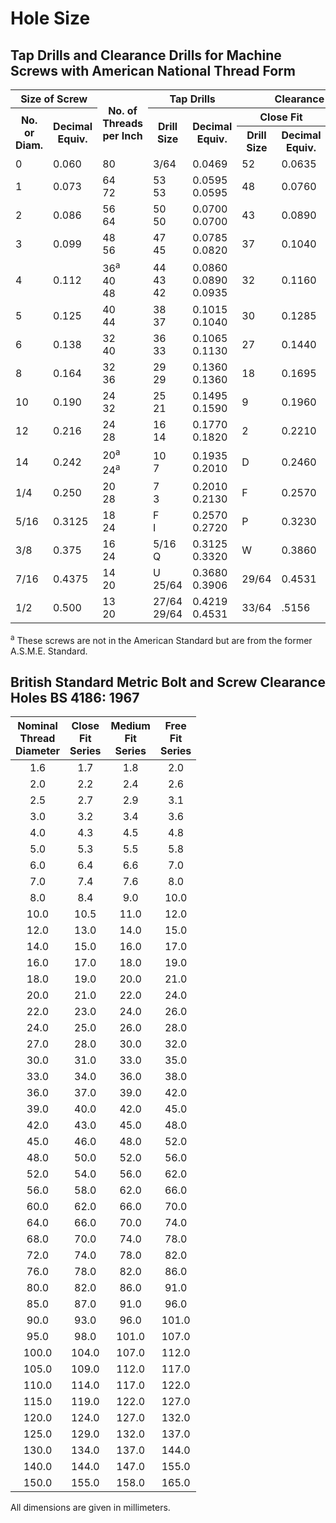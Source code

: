 # Hole Size
## Tap Drills and Clearance Drills for Machine Screws with American National Thread Form

<table>
  <tr>
    <th colspan="2">Size of Screw</th>
    <th rowspan="3">No. of Threads per Inch</th>
    <th colspan="2">Tap Drills</th>
    <th colspan="4">Clearance Hole Drills</th>
  </tr>
  <tr>
    <th rowspan="2">No. or Diam.</th>
    <th rowspan="2">Decimal Equiv.</th>
    <th rowspan="2">Drill Size</th>
    <th rowspan="2">Decimal Equiv.</th>
    <th colspan="2">Close Fit</th>
    <th colspan="2">Free Fit</th>
  </tr>
  <tr>
    <th>Drill Size</th>
    <th>Decimal Equiv.</th>
    <th>Drill Size</th>
    <th>Decimal Equiv.</th>
  </tr>
  <tr>
    <td>0</td>
    <td>0.060</td>
    <td>80</td>
    <td>3/64</td>
    <td>0.0469</td>
    <td>52</td>
    <td>0.0635</td>
    <td>50</td>
    <td>0.0700</td>
  </tr>
  <tr>
    <td>1</td>
    <td>0.073</td>
    <td>64 <br> 72</td>
    <td>53 <br> 53</td>
    <td>0.0595 <br> 0.0595</td>
    <td>48</td>
    <td>0.0760</td>
    <td>46</td>
    <td>0.0810</td>
  </tr>
  <tr>
    <td>2</td>
    <td>0.086</td>
    <td>56 <br> 64</td>
    <td>50 <br> 50</td>
    <td>0.0700 <br> 0.0700</td>
    <td>43</td>
    <td>0.0890</td>
    <td>41</td>
    <td>0.0960</td>
  </tr>
  <tr>
    <td>3</td>
    <td>0.099</td>
    <td>48 <br> 56</td>
    <td>47 <br> 45</td>
    <td>0.0785 <br> 0.0820</td>
    <td>37</td>
    <td>0.1040</td>
    <td>35</td>
    <td>0.1100</td>
  </tr>
  <tr>
    <td>4</td>
    <td>0.112</td>
    <td>36<sup>a</sup> <br> 40 <br> 48</td>
    <td>44 <br> 43 <br> 42</td>
    <td>0.0860 <br> 0.0890 <br> 0.0935</td>
    <td>32</td>
    <td>0.1160</td>
    <td>30</td>
    <td>0.1285</td>
  </tr>
  <tr>
    <td>5</td>
    <td>0.125</td>
    <td>40 <br> 44</td>
    <td>38 <br> 37</td>
    <td>0.1015 <br> 0.1040</td>
    <td>30</td>
    <td>0.1285</td>
    <td>29</td>
    <td>0.1360</td>
  </tr>
  <tr>
    <td>6</td>
    <td>0.138</td>
    <td>32 <br> 40</td>
    <td>36 <br> 33</td>
    <td>0.1065 <br> 0.1130</td>
    <td>27</td>
    <td>0.1440</td>
    <td>25</td>
    <td>0.1495</td>
  </tr>
  <tr>
    <td>8</td>
    <td>0.164</td>
    <td>32 <br> 36</td>
    <td>29 <br> 29</td>
    <td>0.1360 <br> 0.1360</td>
    <td>18</td>
    <td>0.1695</td>
    <td>16</td>
    <td>0.1770</td>
  </tr>
  <tr>
    <td>10</td>
    <td>0.190</td>
    <td>24 <br> 32</td>
    <td>25 <br> 21</td>
    <td>0.1495 <br> 0.1590</td>
    <td>9</td>
    <td>0.1960</td>
    <td>7</td>
    <td>0.2010</td>
  </tr>
  <tr>
    <td>12</td>
    <td>0.216</td>
    <td>24 <br> 28</td>
    <td>16 <br> 14</td>
    <td>0.1770 <br> 0.1820</td>
    <td>2</td>
    <td>0.2210</td>
    <td>1</td>
    <td>0.2280</td>
  </tr>
  <tr>
    <td>14</td>
    <td>0.242</td>
    <td>20<sup>a</sup> <br> 24<sup>a</sup></td>
    <td>10 <br> 7</td>
    <td>0.1935 <br> 0.2010</td>
    <td>D</td>
    <td>0.2460</td>
    <td>F</td>
    <td>0.2570</td>
  </tr>
  <tr>
    <td>1/4</td>
    <td>0.250</td>
    <td>20 <br> 28</td>
    <td>7 <br> 3</td>
    <td>0.2010 <br> 0.2130</td>
    <td>F</td>
    <td>0.2570</td>
    <td>H</td>
    <td>0.2660</td>
  </tr>
  <tr>
    <td>5/16</td>
    <td>0.3125</td>
    <td>18 <br> 24</td>
    <td>F <br> I</td>
    <td>0.2570 <br> 0.2720</td>
    <td>P</td>
    <td>0.3230</td>
    <td>Q</td>
    <td>0.3320</td>
  </tr>
  <tr>
    <td>3/8</td>
    <td>0.375</td>
    <td>16 <br> 24</td>
    <td>5/16 <br> Q</td>
    <td>0.3125 <br> 0.3320</td>
    <td>W</td>
    <td>0.3860</td>
    <td>X</td>
    <td>0.3970</td>
  </tr>
  <tr>
    <td>7/16</td>
    <td>0.4375</td>
    <td>14 <br> 20</td>
    <td>U <br> 25/64</td>
    <td>0.3680 <br> 0.3906</td>
    <td>29/64</td>
    <td>0.4531</td>
    <td>15/32</td>
    <td>0.4687</td>
  </tr>
  <tr>
    <td>1/2</td>
    <td>0.500</td>
    <td>13 <br> 20</td>
    <td>27/64 <br> 29/64</td>
    <td>0.4219 <br> 0.4531</td>
    <td>33/64</td>
    <td>.5156</td>
    <td>17/32</td>
    <td>.5312</td>
  </tr>
</table>
<sup>a</sup> These screws are not in the American Standard but are from the former A.S.M.E. Standard.

## British Standard Metric Bolt and Screw Clearance Holes BS 4186: 1967
| Nominal <br> Thread <br> Diameter | Close <br> Fit <br> Series | Medium <br> Fit <br> Series | Free <br> Fit <br> Series |
| :---: | :---: | :---: | :---: |
| 1.6 | 1.7 | 1.8 | 2.0 |
| 2.0 | 2.2 | 2.4 | 2.6 |
| 2.5 | 2.7 | 2.9 | 3.1 |
| 3.0 | 3.2 | 3.4 | 3.6 |
| 4.0 | 4.3 | 4.5 | 4.8 |
| 5.0 | 5.3 | 5.5 | 5.8 |
| 6.0 | 6.4 | 6.6 | 7.0 |
| 7.0 | 7.4 | 7.6 | 8.0 |
| 8.0 | 8.4 | 9.0 | 10.0 |
| 10.0 | 10.5 | 11.0 | 12.0 |
| 12.0 | 13.0 | 14.0 | 15.0 |
| 14.0 | 15.0 | 16.0 | 17.0 |
| 16.0 | 17.0 | 18.0 | 19.0 |
| 18.0 | 19.0 | 20.0 | 21.0 |
| 20.0 | 21.0 | 22.0 | 24.0 |
| 22.0 | 23.0 | 24.0 | 26.0 |
| 24.0 | 25.0 | 26.0 | 28.0 |
| 27.0 | 28.0 | 30.0 | 32.0 |
| 30.0 | 31.0 | 33.0 | 35.0 |
| 33.0 | 34.0 | 36.0 | 38.0 |
| 36.0 | 37.0 | 39.0 | 42.0 |
| 39.0 | 40.0 | 42.0 | 45.0 |
| 42.0 | 43.0 | 45.0 | 48.0 |
| 45.0 | 46.0 | 48.0 | 52.0 |
| 48.0 | 50.0 | 52.0 | 56.0 |
| 52.0 | 54.0 | 56.0 | 62.0 |
| 56.0 | 58.0 | 62.0 | 66.0 |
| 60.0 | 62.0 | 66.0 | 70.0 |
| 64.0 | 66.0 | 70.0 | 74.0 |
| 68.0 | 70.0 | 74.0 | 78.0 |
| 72.0 | 74.0 | 78.0 | 82.0 |
| 76.0 | 78.0 | 82.0 | 86.0 |
| 80.0 | 82.0 | 86.0 | 91.0 |
| 85.0 | 87.0 | 91.0 | 96.0 |
| 90.0 | 93.0 | 96.0 | 101.0 |
| 95.0 | 98.0 | 101.0 | 107.0 |
| 100.0 | 104.0 | 107.0 | 112.0 |
| 105.0 | 109.0 | 112.0 | 117.0 |
| 110.0 | 114.0 | 117.0 | 122.0 |
| 115.0 | 119.0 | 122.0 | 127.0 |
| 120.0 | 124.0 | 127.0 | 132.0 |
| 125.0 | 129.0 | 132.0 | 137.0 |
| 130.0 | 134.0 | 137.0 | 144.0 |
| 140.0 | 144.0 | 147.0 | 155.0 |
| 150.0 | 155.0 | 158.0 | 165.0 |

All dimensions are given in millimeters.
